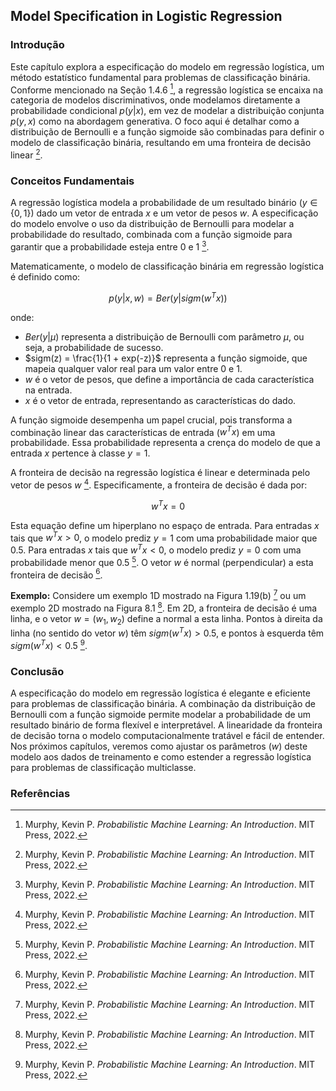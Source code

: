 ## Model Specification in Logistic Regression

### Introdução
Este capítulo explora a especificação do modelo em regressão logística, um método estatístico fundamental para problemas de classificação binária. Conforme mencionado na Seção 1.4.6 [^1], a regressão logística se encaixa na categoria de modelos discriminativos, onde modelamos diretamente a probabilidade condicional $p(y|x)$, em vez de modelar a distribuição conjunta $p(y, x)$ como na abordagem generativa. O foco aqui é detalhar como a distribuição de Bernoulli e a função sigmoide são combinadas para definir o modelo de classificação binária, resultando em uma fronteira de decisão linear [^1].

### Conceitos Fundamentais

A regressão logística modela a probabilidade de um resultado binário ($y \in \{0, 1\}$) dado um vetor de entrada $x$ e um vetor de pesos $w$. A especificação do modelo envolve o uso da distribuição de Bernoulli para modelar a probabilidade do resultado, combinada com a função sigmoide para garantir que a probabilidade esteja entre 0 e 1 [^1].

Matematicamente, o modelo de classificação binária em regressão logística é definido como:

$$ p(y|x, w) = Ber(y|sigm(w^T x)) $$

onde:

*   $Ber(y|\mu)$ representa a distribuição de Bernoulli com parâmetro $\mu$, ou seja, a probabilidade de sucesso.
*   $sigm(z) = \frac{1}{1 + exp(-z)}$ representa a função sigmoide, que mapeia qualquer valor real para um valor entre 0 e 1.
*   $w$ é o vetor de pesos, que define a importância de cada característica na entrada.
*   $x$ é o vetor de entrada, representando as características do dado.

A função sigmoide desempenha um papel crucial, pois transforma a combinação linear das características de entrada ($w^T x$) em uma probabilidade. Essa probabilidade representa a crença do modelo de que a entrada $x$ pertence à classe $y = 1$.

A fronteira de decisão na regressão logística é linear e determinada pelo vetor de pesos $w$ [^1]. Especificamente, a fronteira de decisão é dada por:

$$ w^T x = 0 $$

Esta equação define um hiperplano no espaço de entrada. Para entradas $x$ tais que $w^T x > 0$, o modelo prediz $y = 1$ com uma probabilidade maior que 0.5. Para entradas $x$ tais que $w^T x < 0$, o modelo prediz $y = 0$ com uma probabilidade menor que 0.5 [^1]. O vetor $w$ é normal (perpendicular) a esta fronteira de decisão [^1].

**Exemplo:**
Considere um exemplo 1D mostrado na Figura 1.19(b) [^1] ou um exemplo 2D mostrado na Figura 8.1 [^1]. Em 2D, a fronteira de decisão é uma linha, e o vetor $w = (w_1, w_2)$ define a normal a esta linha. Pontos à direita da linha (no sentido do vetor $w$) têm $sigm(w^T x) > 0.5$, e pontos à esquerda têm $sigm(w^T x) < 0.5$ [^1].

### Conclusão

A especificação do modelo em regressão logística é elegante e eficiente para problemas de classificação binária. A combinação da distribuição de Bernoulli com a função sigmoide permite modelar a probabilidade de um resultado binário de forma flexível e interpretável. A linearidade da fronteira de decisão torna o modelo computacionalmente tratável e fácil de entender. Nos próximos capítulos, veremos como ajustar os parâmetros ($w$) deste modelo aos dados de treinamento e como estender a regressão logística para problemas de classificação multiclasse.

### Referências
[^1]: Murphy, Kevin P. *Probabilistic Machine Learning: An Introduction*. MIT Press, 2022.

<!-- END -->